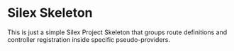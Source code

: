 Silex Skeleton
==============

This is just a simple Silex Project Skeleton that groups route definitions and controller registration inside specific pseudo-providers.
